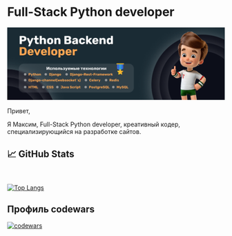 # Full-Stack Python developer

[![Braydon's GitHub Banner](./Banner-Back-end.png)](https://braydoncoyer.dev)

Привет,

Я Максим, Full-Stack Python developer, креативный кодер, специализирующийся на разработке сайтов.

## &#x1f4c8; GitHub Stats

<br>

[![Top Langs](https://github-readme-stats.vercel.app/api/top-langs/?username=maksonchik20)](https://github.com/anuraghazra/github-readme-stats)

<!-- <a href="https://github.com/maksonchik20">
  <img align="center" style="margin:0.5rem" src="https://github-readme-stats.vercel.app/api/top-langs/?username=maksonchik20&title_color=ffffff&text_color=c9cacc&icon_color=4AB197&bg_color=1A2B34" />
</a> -->

## Профиль codewars
[![codewars](https://www.codewars.com/users/Maksonchik20/badges/large)](https://www.codewars.com/users/maksonchik20)
